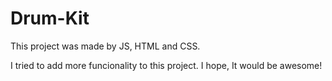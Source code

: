 # Drum-Kit
This project was made by JS, HTML and CSS.

I tried to add more funcionality to this project. I hope, It would be awesome!
